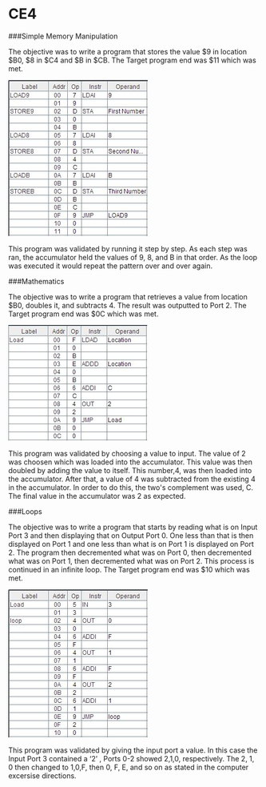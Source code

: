 CE4
===

###Simple Memory Manipulation

The objective was to write a program that stores the value $9 in location $B0, $8 in $C4 and $B in $CB. The Target program end was $11 which was met.

![alt text][logo1]

[logo1]: /mempic.JPG

This program was validated by running it step by step. As each step was ran, the accumulator held the values of 9, 8, and B in that order. As the loop was executed it would repeat the pattern over and over again.

###Mathematics

The objective was to write a program that retrieves a value from location $B0, doubles it, and subtracts 4.  The result was outputted to Port 2.  The Target program end was $0C which was met.

![alt text][logo2]

[logo2]: /mathpic.JPG

This program was validated by choosing a value to input. The value of 2 was choosen which was loaded into the accumulator. This value was then doubled by adding the value to itself. This number,4, was then loaded into the accumulator. After that, a value of 4 was subtracted from the existing 4 in the accumulator. In order to do this, the two's complement was used, C. The final value in the accumulator was 2 as expected.

###Loops

The objective was to write a program that starts by reading what is on Input Port 3 and then displaying that on Output Port 0.  One less than that is then displayed on Port 1 and one less than what is on Port 1 is displayed on Port 2.  The program then decremented what was on Port 0, then decremented what was on Port 1, then decremented what was on Port 2.  This process is continued in an infinite loop. The Target program end was $10 which was met.

![alt text][logo]

[logo]: /loopspic.JPG

This program was validated by giving the input port a value. In this case the Input Port 3 contained a ‘2’ , Ports 0-2 showed 2,1,0, respectively.  The 2, 1, 0  then changed to 1,0,F, then 0, F, E, and so on as stated in the computer excersise directions.
